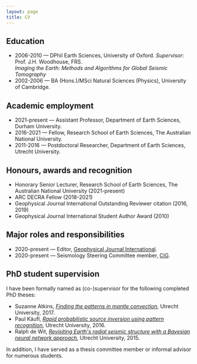 ```yaml
---
layout: page
title: CV
---
```


## Education

- 2006-2010 &mdash; DPhil Earth Sciences, University of Oxford. *Supervisor*: Prof. J.H. Woodhouse, FRS.<br />*Imaging the Earth: Methods and Algorithms for Global Seismic Tomography*
- 2002-2006 &mdash; BA (Hons.)/MSci Natural Sciences (Physics), University of Cambridge.

## Academic employment
- 2021-present &mdash; Assistant Professor, Department of Earth Sciences, Durham University.
- 2016-2021 &mdash; Fellow, Research School of Earth Sciences, The Australian National University.
- 2011-2016 &mdash; Postdoctoral Researcher, Department of Earth Sciences, Utrecht University.

## Honours, awards and recognition
- Honorary Senior Lecturer, Research School of Earth Sciences, The Australian National University (2021-present)
- ARC DECRA Fellow (2018-2021)
- Geophysical Journal International Outstanding Reviewer citation (2016, 2019)
- Geophysical Journal International Student Author Award (2010)

## Major roles and responsibilities
- 2020-present &mdash; Editor, [Geophysical Journal International](https://academic.oup.com/gji).
- 2020-present &mdash; Seismology Steering Committee member, [CIG](https://geodynamics.org).

## PhD student supervision

I have been formally named as (co-)supervisor for the following completed PhD theses:
- Suzanne Atkins, [*Finding the patterns in mantle convection*](http://dspace.library.uu.nl/bitstream/handle/1874/349108/Atkins.pdf), Utrecht University, 2017.
- Paul Käufl, [*Rapid probabilistic source inversion using pattern recognition*](https://dspace.library.uu.nl/bitstream/handle/1874/321502/kaufl.pdf), Utrecht University, 2016.
- Ralph de Wit, [*Revisiting Earth's radial seismic structure with a Bayesian neural network approach*](https://dspace.library.uu.nl/bitstream/handle/1874/315583/dewit.pdf), Utrecht University, 2015.

In addition, I have served as a thesis committee member or informal advisor for numerous students.
